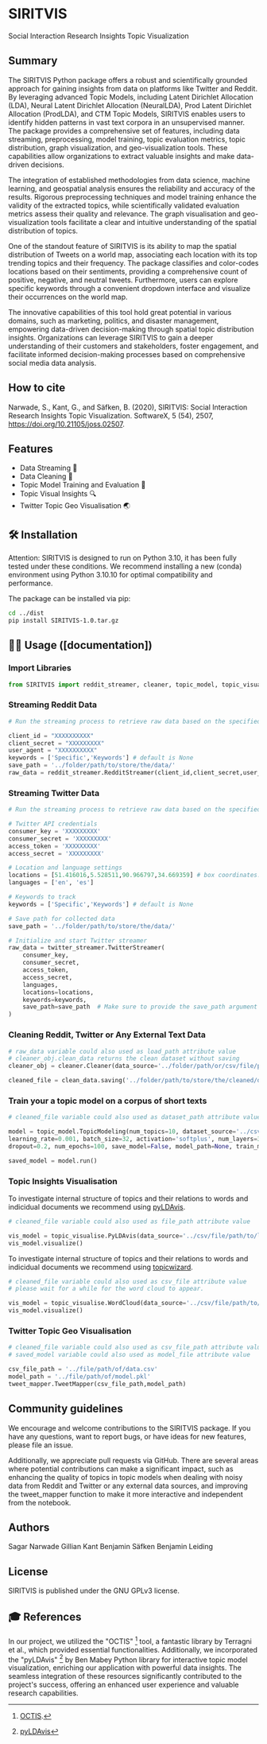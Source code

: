 

# SIRITVIS

Social Interaction Research Insights Topic Visualization

## Summary   

The SIRITVIS Python package offers a robust and scientifically grounded approach for gaining insights from data on platforms like Twitter and Reddit. By leveraging advanced Topic Models, including Latent Dirichlet Allocation (LDA), Neural Latent Dirichlet Allocation (NeuralLDA), Prod Latent Dirichlet Allocation (ProdLDA), and CTM Topic Models, SIRITVIS enables users to identify hidden patterns in vast text corpora in an unsupervised manner. The package provides a comprehensive set of features, including data streaming, preprocessing, model training, topic evaluation metrics, topic distribution, graph visualization, and geo-visualization tools. These capabilities allow organizations to extract valuable insights and make data-driven decisions.

The integration of established methodologies from data science, machine learning, and geospatial analysis ensures the reliability and accuracy of the results. Rigorous preprocessing techniques and model training enhance the validity of the extracted topics, while scientifically validated evaluation metrics assess their quality and relevance. The graph visualisation and geo-visualization tools facilitate a clear and intuitive understanding of the spatial distribution of topics.

One of the standout feature of SIRITVIS is its ability to map the spatial distribution of Tweets on a world map, associating each location with its top trending topics and their frequency. The package classifies and color-codes locations based on their sentiments, providing a comprehensive count of positive, negative, and neutral tweets. Furthermore, users can explore specific keywords through a convenient dropdown interface and visualize their occurrences on the world map.

The innovative capabilities of this tool hold great potential in various domains, such as marketing, politics, and disaster management, empowering data-driven decision-making through spatial topic distribution insights. Organizations can leverage SIRITVIS to gain a deeper understanding of their customers and stakeholders, foster engagement, and facilitate informed decision-making processes based on comprehensive social media data analysis.

## How to cite
Narwade, S., Kant, G., and Säfken, B. (2020), SIRITVIS: Social Interaction Research Insights Topic Visualization. SoftwareX, 5 (54), 2507, https://doi.org/10.21105/joss.02507.


## Features

- Data Streaming 💾
- Data Cleaning 🧹
- Topic Model Training and Evaluation :dart:
- Topic Visual Insights 🔍
- Twitter Topic Geo Visualisation 🌏

## 🛠 Installation

Attention: SIRITVIS is designed to run on Python 3.10, it has been fully tested under these conditions. We recommend installing a new (conda) environment using Python 3.10.10 for optimal compatibility and performance.

The package can be installed via pip:

```bash
cd ../dist
pip install SIRITVIS-1.0.tar.gz
```

## 👩‍💻 Usage ([documentation])

### Import Libraries

```python
from SIRITVIS import reddit_streamer, cleaner, topic_model, topic_visualise, tweet_mapper, twitter_streamer
```

### Streaming Reddit Data

```python
# Run the streaming process to retrieve raw data based on the specified keywords

client_id = "XXXXXXXXXX"
client_secret = "XXXXXXXXX"
user_agent = "XXXXXXXXXX"
keywords = ['Specific','Keywords'] # default is None
save_path = '../folder/path/to/store/the/data/'
raw_data = reddit_streamer.RedditStreamer(client_id,client_secret,user_agent,save_path,keywords).run()
```

### Streaming Twitter Data

```python
# Run the streaming process to retrieve raw data based on the specified keywords and for specific location

# Twitter API credentials
consumer_key = 'XXXXXXXXX'
consumer_secret = 'XXXXXXXXX'
access_token = 'XXXXXXXXX'
access_secret = 'XXXXXXXXX'

# Location and language settings
locations = [51.416016,5.528511,90.966797,34.669359] # box coordinates.
languages = ['en', 'es'] 

# Keywords to track
keywords = ['Specific','Keywords'] # default is None

# Save path for collected data
save_path = '../folder/path/to/store/the/data/'

# Initialize and start Twitter streamer
raw_data = twitter_streamer.TwitterStreamer(
    consumer_key,
    consumer_secret,
    access_token,
    access_secret,
    languages,  
    locations=locations,
    keywords=keywords,
    save_path=save_path  # Make sure to provide the save_path argument correctly
)
```

### Cleaning Reddit, Twitter or Any External Text Data

```python
# raw_data variable could also used as load_path attribute value
# cleaner_obj.clean_data returns the clean dataset without saving
cleaner_obj = cleaner.Cleaner(data_source='../folder/path/or/csv/file/path/to/load/data/',data_save_name='dataset_file_name')

cleaned_file = clean_data.saving('../folder/path/to/store/the/cleaned/data/')
```

### Train your a topic model on a corpus of short texts

```python
# cleaned_file variable could also used as dataset_path attribute value

model = topic_model.TopicModeling(num_topics=10, dataset_source='../csv/file/path/to/load/data.csv',
learning_rate=0.001, batch_size=32, activation='softplus', num_layers=3, num_neurons=100,
dropout=0.2, num_epochs=100, save_model=False, model_path=None, train_model='NeuralLDA')

saved_model = model.run()
```

### Topic Insights Visualisation 

To investigate internal structure of topics and their relations to words and indicidual documents we recommend using [pyLDAvis](https://github.com/bmabey/pyLDAvis).
```python
# cleaned_file variable could also used as file_path attribute value

vis_model = topic_visualise.PyLDAvis(data_source='../csv/file/path/to/load/data.csv',num_topics=5,text_column='text')
vis_model.visualize()
```

To investigate internal structure of topics and their relations to words and indicidual documents we recommend using [topicwizard](https://github.com/x-tabdeveloping/topic-wizard).
```python
# cleaned_file variable could also used as csv_file attribute value
# please wait for a while for the word cloud to appear.

vis_model = topic_visualise.WordCloud(data_source='../csv/file/path/to/load/data.csv',text_column='text')
vis_model.visualize()
```


### Twitter Topic Geo Visualisation 

```python
# cleaned_file variable could also used as csv_file_path attribute value
# saved_model variable could also used as model_file attribute value

csv_file_path = '../file/path/of/data.csv'
model_path = '../file/path/of/model.pkl'
tweet_mapper.TweetMapper(csv_file_path,model_path)
```
## Community guidelines

We encourage and welcome contributions to the SIRITVIS package. If you have any questions, want to report bugs, or have ideas for new features, please file an issue. 

Additionally, we appreciate pull requests via GitHub. There are several areas where potential contributions can make a significant impact, such as enhancing the quality of topics in topic models when dealing with noisy data from Reddit and Twitter or any external data sources, and improving the tweet_mapper function to make it more interactive and independent from the notebook.

## Authors

Sagar Narwade 
Gillian Kant
Benjamin Säfken
Benjamin Leiding

## License
SIRITVIS is published under the GNU GPLv3 license.

## 🎓 References
In our project, we utilized the "OCTIS" [^1^] tool, a fantastic library by Terragni et al., which provided essential functionalities. Additionally, we incorporated the "pyLDAvis" [^2^] by Ben Mabey Python library for interactive topic model visualization, enriching our application with powerful data insights. The seamless integration of these resources significantly contributed to the project's success, offering an enhanced user experience and valuable research capabilities.

[^1^]: [OCTIS](https://github.com/MIND-Lab/OCTIS).
[^2^]: [pyLDAvis](https://github.com/bmabey/pyLDAvis)

